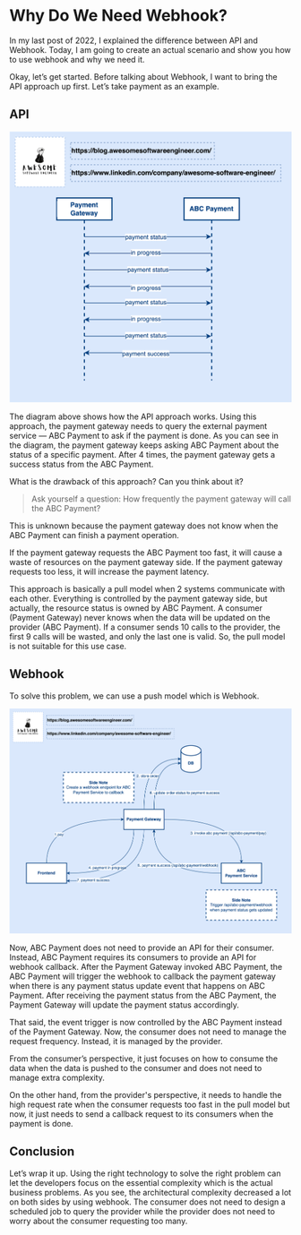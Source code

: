 # Why Do We Need Webhook?
In my last post of 2022, I explained the difference between API and Webhook. Today, I am going to create an actual scenario and show you how to use webhook and why we need it.

Okay, let’s get started. Before talking about Webhook, I want to bring the API approach up first. Let’s take payment as an example.

## API

![](../assets/resources/api/payment-webhook-1.png)

The diagram above shows how the API approach works. Using this approach, the payment gateway needs to query the external payment service — ABC Payment to ask if the payment is done. As you can see in the diagram, the payment gateway keeps asking ABC Payment about the status of a specific payment. After 4 times, the payment gateway gets a success status from the ABC Payment.

What is the drawback of this approach? Can you think about it?

> Ask yourself a question: How frequently the payment gateway will call the ABC Payment?

This is unknown because the payment gateway does not know when the ABC Payment can finish a payment operation.

If the payment gateway requests the ABC Payment too fast, it will cause a waste of resources on the payment gateway side. If the payment gateway requests too less, it will increase the payment latency.

This approach is basically a pull model when 2 systems communicate with each other. Everything is controlled by the payment gateway side, but actually, the resource status is owned by ABC Payment. A consumer (Payment Gateway) never knows when the data will be updated on the provider (ABC Payment). If a consumer sends 10 calls to the provider, the first 9 calls will be wasted, and only the last one is valid. So, the pull model is not suitable for this use case.

## Webhook
To solve this problem, we can use a push model which is Webhook.

![](../assets/resources/api/payment-webhook-2.png)

Now, ABC Payment does not need to provide an API for their consumer. Instead, ABC Payment requires its consumers to provide an API for webhook callback. After the Payment Gateway invoked ABC Payment, the ABC Payment will trigger the webhook to callback the payment gateway when there is any payment status update event that happens on ABC Payment. After receiving the payment status from the ABC Payment, the Payment Gateway will update the payment status accordingly.

That said, the event trigger is now controlled by the ABC Payment instead of the Payment Gateway. Now, the consumer does not need to manage the request frequency. Instead, it is managed by the provider.

From the consumer’s perspective, it just focuses on how to consume the data when the data is pushed to the consumer and does not need to manage extra complexity. 

On the other hand, from the provider's perspective, it needs to handle the high request rate when the consumer requests too fast in the pull model but now, it just needs to send a callback request to its consumers when the payment is done.

## Conclusion
Let’s wrap it up. Using the right technology to solve the right problem can let the developers focus on the essential complexity which is the actual business problems. As you see, the architectural complexity decreased a lot on both sides by using webhook. The consumer does not need to design a scheduled job to query the provider while the provider does not need to worry about the consumer requesting too many.